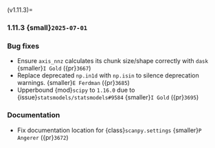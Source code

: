 (v1.11.3)=
### 1.11.3 {small}`2025-07-01`

### Bug fixes

- Ensure `axis_nnz` calculates its chunk size/shape correctly with `dask` {smaller}`I Gold` ({pr}`3667`)
- Replace deprecated `np.in1d` with `np.isin` to silence deprecation warnings. {smaller}`E Ferdman` ({pr}`3685`)
- Upperbound {mod}`scipy` to `1.16.0` due to {issue}`statsmodels/statsmodels#9584` {smaller}`I Gold` ({pr}`3695`)

### Documentation

- Fix documentation location for {class}`scanpy.settings` {smaller}`P Angerer` ({pr}`3672`)
